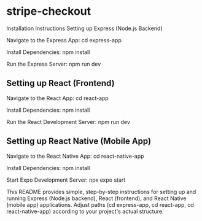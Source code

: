 # stripe-checkout
Installation Instructions
Setting up Express (Node.js Backend)

Navigate to the Express App:
cd express-app

Install Dependencies:
npm install

Run the Express Server:
npm run dev


## Setting up React (Frontend)

Navigate to the React App:
cd react-app

Install Dependencies:
npm install

Run the React Development Server:
npm run dev


## Setting up React Native (Mobile App)

Navigate to the React Native App:
cd react-native-app

Install Dependencies:
npm install

Start Expo Development Server:
npx expo start

This README provides simple, step-by-step instructions for setting up and running Express (Node.js backend), React (frontend), and React Native (mobile app) applications. Adjust paths (cd express-app, cd react-app, cd react-native-app) according to your project's actual structure.
